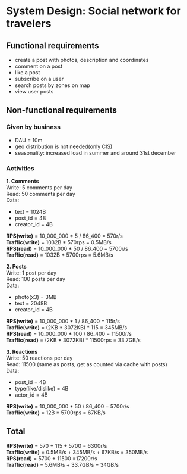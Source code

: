# System Design: Social network for travelers

## Functional requirements

* create a post with photos, description and coordinates 
* comment on a post
* like a post
* subscribe on a user
* search posts by zones on map
* view user posts

## Non-functional requirements 

### Given by business
* DAU = 10m
* geo distribution is not needed(only CIS)
* seasonality: increased load in summer and around 31st december

### Activities

**1. Comments** \
Write: 5 comments per day \
Read: 50 comments per day \
Data:
- text = 1024B
- post_id = 4B
- creator_id = 4B

**RPS(write)** = 10_000_000 * 5 / 86_400 = 570r/s \
**Traffic(write)** = 1032B * 570rps = 0.5MB/s \
**RPS(read)** = 10_000_000 * 50 / 86_400 = 5700r/s \
**Traffic(read)** = 1032B * 5700rps = 5.6MB/s

**2. Posts** \
Write: 1 post per day \
Read: 100 posts per day \
Data:
- photo(x3) = 3MB
- text = 2048B
- creator_id = 4B

**RPS(write)** = 10_000_000 * 1 / 86_400 = 115r/s \
**Traffic(write)** = (2KB * 3072KB) * 115 = 345MB/s \
**RPS(read)** = 10_000_000 * 100 / 86_400 = 11500r/s \
**Traffic(read)** = (2KB * 3072KB) * 11500rps = 33.7GB/s

**3. Reactions** \
Write: 50 reactions per day \
Read: 11500 (same as posts, get as counted via cache with posts) \
Data:
- post_id = 4B
- type(like/dislike) = 4B
- actor_id = 4B

**RPS(write)** = 10_000_000 * 50 / 86_400 = 5700r/s \
**Traffic(write)** = 12B * 5700rps = 67KB/s

## Total

**RPS(write)** = 570 + 115 + 5700 = 6300r/s \
**Traffic(write)** = 0.5MB/s + 345MB/s + 67KB/s = 350MB/s \
**RPS(read)** = 5700 + 11500 =17200r/s \
**Traffic(read)** = 5.6MB/s + 33.7GB/s = 34GB/s
